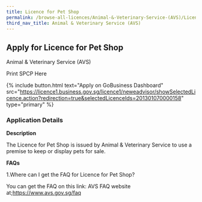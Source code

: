 ```yaml
---
title: Licence for Pet Shop
permalink: /browse-all-licences/Animal-&-Veterinary-Service-(AVS)/Licence-for-Pet-Shop
third_nav_title: Animal & Veterinary Service (AVS)
---
```


## Apply for Licence for Pet Shop

Animal & Veterinary Service (AVS)

Print SPCP Here

{% include button.html text="Apply on GoBusiness Dashboard" src="https://licence1.business.gov.sg/licence1/neweadvisor/showSelectedLicence.action?redirection=true&selectedLicenceIds=201301070000158" type="primary" %}

### Application Details
<p><strong>Description</strong></p>
<p>The Licence for Pet Shop is issued by Animal &amp; Veterinary Service to use a premise to keep or display pets for sale.</p>
<p><strong>FAQs</strong></p>
<p>1.Where can I get the FAQ for Licence for Pet Shop?</p>
<p>You can get the FAQ on this link: AVS FAQ website at;<a href="https://www.avs.gov.sg/faq">https://www.avs.gov.sg/faq</a></p>

